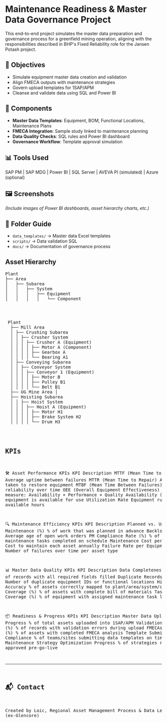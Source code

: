 # Maintenance Readiness & Master Data Governance Project

This end-to-end project simulates the master data preparation and governance process for a greenfield mining operation, aligning with the responsibilities described in BHP's Fixed Reliability role for the Jansen Potash project.

## 🚀 Objectives
- Simulate equipment master data creation and validation
- Align FMECA outputs with maintenance strategies
- Govern upload templates for 1SAP/APM
- Cleanse and validate data using SQL and Power BI

## 🧩 Components
- **Master Data Templates**: Equipment, BOM, Functional Locations, Maintenance Plans
- **FMECA Integration**: Sample study linked to maintenance planning
- **Data Quality Checks**: SQL rules and Power BI dashboard
- **Governance Workflow**: Template approval simulation

## 📊 Tools Used
SAP PM | SAP MDG | Power BI | SQL Server | AVEVA PI (simulated) | Azure (optional)

## 🖼️ Screenshots
*(Include images of Power BI dashboards, asset hierarchy charts, etc.)*

## 📂 Folder Guide
- `data_templates/` → Master data Excel templates
- `scripts/` → Data validation SQL
- `docs/` → Documentation of governance process
  
## Asset Hierarchy

<pre>
Plant
├── Area
│   ├── Subarea
│   │   ├── System
│   │   │   ├── Equipment
│   │   │   │   └── Component
  <pre> 
<pre> Plant 
  ├── Mill Area 
  │ ├── Crushing Subarea 
  │ │ ├── Crusher System 
  │ │ │ ├── Crusher A (Equipment) 
  │ │ │ │ ├── Motor A (Component) 
  │ │ │ │ ├── Gearbox A 
  │ │ │ │ └── Bearing A1 
  │ ├── Conveying Subarea 
  │ │ ├── Conveyor System 
  │ │ │ ├── Conveyor 1 (Equipment) 
  │ │ │ │ ├── Motor B 
  │ │ │ │ ├── Pulley B1 
  │ │ │ │ └── Belt B1 
  ├── UG Mine Area │ 
  ├── Hoisting Subarea 
  │ │ ├── Hoist System 
  │ │ │ ├── Hoist A (Equipment) 
  │ │ │ │ ├── Motor H1 
  │ │ │ │ ├── Brake System H2 
  │ │ │ │ └── Drum H3 
</pre>

## KPIs
🛠️ Asset Performance KPIs
KPI	Description
MTTF (Mean Time to Failure)	Average uptime between failures
MTTR (Mean Time to Repair)	Average time taken to restore equipment
MTBF (Mean Time Between Failures)	Measures reliability over time
OEE (Overall Equipment Effectiveness)	Composite measure: Availability × Performance × Quality
Availability (%)	% of time equipment is available for use
Utilization Rate	Equipment run hours vs. available hours

🔍 Maintenance Efficiency KPIs
KPI	Description
Planned vs. Unplanned Maintenance (%)	% of work that was planned in advance
Backlog Age	Average age of open work orders
PM Compliance Rate (%)	% of preventive maintenance tasks completed on schedule
Maintenance Cost per Equipment	Cost to maintain each asset annually
Failure Rate per Equipment Class	Number of failures over time per asset type

📊 Master Data Quality KPIs
KPI	Description
Data Completeness (%)	% of records with all required fields filled
Duplicate Records Count	Number of duplicate equipment IDs or functional locations
Hierarchy Accuracy	% of assets correctly mapped to plant/area/system/component
BOM Coverage (%)	% of assets with complete bill of materials
Task List Coverage (%)	% of equipment with assigned maintenance task lists

📦 Readiness & Progress KPIs
KPI	Description
Master Data Upload Progress	% of total assets uploaded into 1SAP/APM
Validation Error Rate (%)	% of records with validation errors during upload
FMECAs Completed (%)	% of assets with completed FMECA analysis
Template Submission Compliance	% of teams/sites submitting data templates on time
Maintenance Strategy Optimization Progress	% of strategies reviewed and approved pre-go-live

---
## 📬 Contact
Created by Loic, Regional Asset Management Process & Data Lead (ex-Glencore)  

